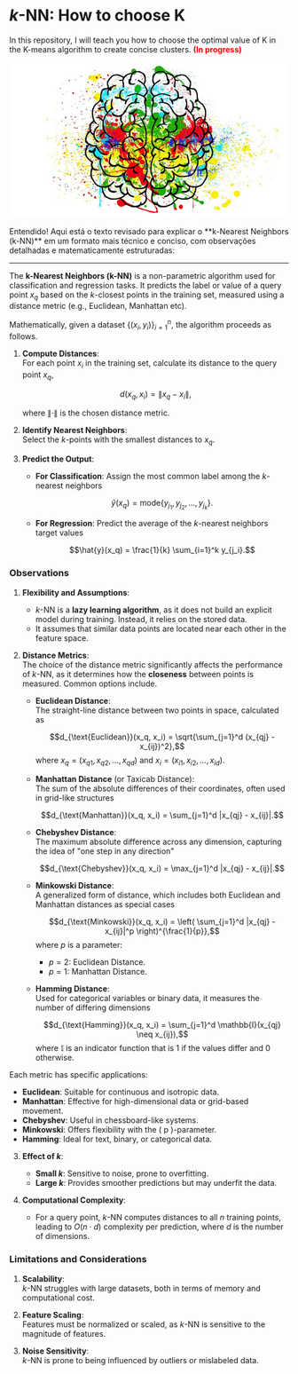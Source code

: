 # $k$-NN: How to choose K

In this repository, I will teach you how to choose the optimal value of K in the K-means algorithm to create concise clusters. **<span style="color:red;">(In progress)</span>**

<p align="center">
  <img src="https://github.com/VictorFrancheto/K_means-How_to_choose_K/blob/main/k_means.jpg">
</p>
Entendido! Aqui está o texto revisado para explicar o **k-Nearest Neighbors (k-NN)** em um formato mais técnico e conciso, com observações detalhadas e matematicamente estruturadas:

---

The **k-Nearest Neighbors (k-NN)** is a non-parametric algorithm used for classification and regression tasks. It predicts the label or value of a query point $x_q$ based on the $k$-closest points in the training set, measured using a distance metric (e.g., Euclidean, Manhattan etc).

Mathematically, given a dataset $\{(x_i, y_i)\}_{i=1}^n$, the algorithm proceeds as follows.

1. **Compute Distances**:  
   For each point $x_i$ in the training set, calculate its distance to the query point $x_q$,
   
   $$d(x_q, x_i) = \|x_q - x_i\|,$$
   
   where $\| \cdot \|$ is the chosen distance metric.

3. **Identify Nearest Neighbors**:  
   Select the $k$-points with the smallest distances to $x_q$.

4. **Predict the Output**:  
   - **For Classification**: Assign the most common label among the $k$-nearest neighbors
  
     $$\hat{y}(x_q) = \text{mode}\{y_{j_1}, y_{j_2}, \ldots, y_{j_k}\}.$$
     
   - **For Regression**: Predict the average of the $k$-nearest neighbors target values

     $$\hat{y}(x_q) = \frac{1}{k} \sum_{i=1}^k y_{j_i}.$$

### Observations

1. **Flexibility and Assumptions**:
   - $k$-NN is a **lazy learning algorithm**, as it does not build an explicit model during training. Instead, it relies on the stored data.
   - It assumes that similar data points are located near each other in the feature space.

2. **Distance Metrics**:  
   The choice of the distance metric significantly affects the performance of $k$-NN, as it determines how the **closeness** between points is measured. Common options include.

   - **Euclidean Distance**:  
     The straight-line distance between two points in space, calculated as
     
     $$d_{\text{Euclidean}}(x_q, x_i) = \sqrt{\sum_{j=1}^d (x_{qj} - x_{ij})^2},$$
     where $x_q = (x_{q1}, x_{q2}, \dots, x_{qd})$ and $x_i = (x_{i1}, x_{i2}, \dots, x_{id})$.

   - **Manhattan Distance** (or Taxicab Distance):  
     The sum of the absolute differences of their coordinates, often used in grid-like structures
     
     $$d_{\text{Manhattan}}(x_q, x_i) = \sum_{j=1}^d |x_{qj} - x_{ij}|.$$

   - **Chebyshev Distance**:  
     The maximum absolute difference across any dimension, capturing the idea of "one step in any direction"
     
     $$d_{\text{Chebyshev}}(x_q, x_i) = \max_{j=1}^d |x_{qj} - x_{ij}|.$$

   - **Minkowski Distance**:  
     A generalized form of distance, which includes both Euclidean and Manhattan distances as special cases
     
     $$d_{\text{Minkowski}}(x_q, x_i) = \left( \sum_{j=1}^d |x_{qj} - x_{ij}|^p \right)^{\frac{1}{p}},$$
     where $p$ is a parameter:
     - $p = 2$: Euclidean Distance.
     - $p = 1$: Manhattan Distance.

   - **Hamming Distance**:  
     Used for categorical variables or binary data, it measures the number of differing dimensions
     
     $$d_{\text{Hamming}}(x_q, x_i) = \sum_{j=1}^d \mathbb{I}(x_{qj} \neq x_{ij}),$$
     where $\mathbb{I}$ is an indicator function that is $1$ if the values differ and $0$ otherwise.

Each metric has specific applications:
- **Euclidean**: Suitable for continuous and isotropic data.
- **Manhattan**: Effective for high-dimensional data or grid-based movement.
- **Chebyshev**: Useful in chessboard-like systems.
- **Minkowski**: Offers flexibility with the \( p \)-parameter.
- **Hamming**: Ideal for text, binary, or categorical data.

3. **Effect of $k$**:
   - **Small $k$**: Sensitive to noise, prone to overfitting.
   - **Large $k$**: Provides smoother predictions but may underfit the data.

4. **Computational Complexity**:
   - For a query point, $k$-NN computes distances to all $n$ training points, leading to $O(n \cdot d)$ complexity per prediction, where $d$ is the number of dimensions. 

### Limitations and Considerations

1. **Scalability**:  
   $k$-NN struggles with large datasets, both in terms of memory and computational cost.
   
2. **Feature Scaling**:  
   Features must be normalized or scaled, as $k$-NN is sensitive to the magnitude of features.

3. **Noise Sensitivity**:  
   $k$-NN is prone to being influenced by outliers or mislabeled data.
